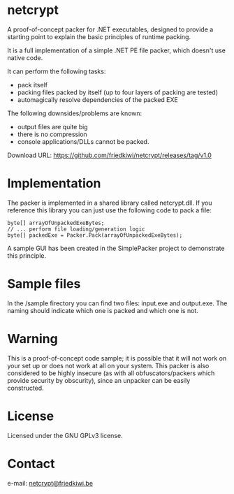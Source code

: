 # netcrypt
A proof-of-concept packer for .NET executables, designed to provide a starting point to explain the basic principles of runtime packing.

It is a full implementation of a simple .NET PE file packer, which doesn't use native code. 

It can perform the following tasks:
* pack itself
* packing files packed by itself (up to four layers of packing are tested)
* automagically resolve dependencies of the packed EXE

The following downsides/problems are known:
* output files are quite big
* there is no compression
* console applications/DLLs cannot be packed.

Download URL: https://github.com/friedkiwi/netcrypt/releases/tag/v1.0

# Implementation

The packer is implemented in a shared library called netcrypt.dll. If you reference this library you can just use the following code to pack a file:

	byte[] arrayOfUnpackedExeBytes;
	// ... perform file loading/generation logic
	byte[] packedExe = Packer.Pack(arrayOfUnpackedExeBytes);

A sample GUI has been created in the SimplePacker project to demonstrate this principle.

# Sample files

In the /sample firectory you can find two files: input.exe and output.exe. The naming should indicate which one is packed and which one is not.
	
# Warning

This is a proof-of-concept code sample; it is possible that it will not work on your set up or does not work at all on your system.
This packer is also considered to be highly insecure (as with all obfuscators/packers which provide security by obscurity), since an unpacker can be easily constructed. 

# License
Licensed under the GNU GPLv3 license.

# Contact
e-mail: netcrypt@friedkiwi.be